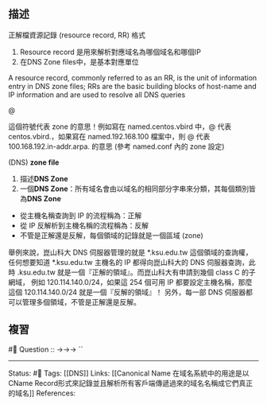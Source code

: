 ## 描述


正解檔資源記錄 (resource record, RR) 格式

1.  Resource record 是用來解析對應域名為哪個域名和哪個IP
2.  在DNS Zone files中，是基本對應單位

  

A resource record, commonly referred to as an RR, is the unit of information entry in DNS zone files; RRs are the basic building blocks of host-name and IP information and are used to resolve all DNS queries

@

這個符號代表 zone 的意思！例如寫在 named.centos.vbird 中，@ 代表 centos.vbird.，如果寫在 named.192.168.100 檔案中，則 @ 代表 100.168.192.in-addr.arpa. 的意思 (參考 named.conf 內的 zone 設定)

(DNS) **zone file**

1.  描述**DNS Zone**
2.  一個**DNS Zone**：所有域名會由以域名的相同部分字串來分類，其每個類別皆為**DNS Zone**

  

  

-   從主機名稱查詢到 IP 的流程稱為：正解
-   從 IP 反解析到主機名稱的流程稱為：反解
-   不管是正解還是反解，每個領域的記錄就是一個區域 (zone)

舉例來說，崑山科大 DNS 伺服器管理的就是 *.ksu.edu.tw 這個領域的查詢權，任何想要知道 *.ksu.edu.tw 主機名的 IP 都得向崑山科大的 DNS 伺服器查詢，此時 .ksu.edu.tw 就是一個『正解的領域』。而崑山科大有申請到幾個 class C 的子網域， 例如 120.114.140.0/24，如果這 254 個可用 IP 都要設定主機名稱，那麼這個 120.114.140.0/24 就是一個『反解的領域』！ 另外，每一部 DNS 伺服器都可以管理多個領域，不管是正解還是反解。

## 複習
#🧠 Question :: ->->-> ``
<!--SR:!2023-09-29,183,250-->

---
Status: #🌱 
Tags:
[[DNS]]
Links:
[[Canonical Name 在域名系統中的用途是以CName Record形式來記錄並且解析所有客戶端傳遞過來的域名名稱成它們真正的域名]]
References: